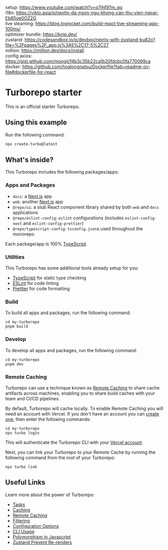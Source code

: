 setup: https://www.youtube.com/watch?v=o7jhf97m_gg </br>
i18n: https://viblo.asia/p/nextjs-da-ngon-ngu-khong-can-thu-vien-ngoai-Eb85oe0OZ2G </br>
live steaming: https://blog.logrocket.com/build-react-live-streaming-app-100ms/ </br>
optimizer bundle: https://knip.dev/ </br>
zustand: https://codesandbox.io/p/devbox/nextjs-with-zustand-ku82o?file=%2Fpages%2F_app.js%3A5%2C17-5%2C27 </br>
million: https://million.dev/docs/install </br>
config axios: https://gist.github.com/moogii/f4b3c35b22ca1b20fdcbc0fa770069ca </br>
docker: https://github.com/hoalongnatsu/Dockerfile?tab=readme-ov-file#dockerfile-for-react </br>

# Turborepo starter

This is an official starter Turborepo.

## Using this example

Run the following command:

```sh
npx create-turbo@latest
```

## What's inside?

This Turborepo includes the following packages/apps:

### Apps and Packages

- `docs`: a [Next.js](https://nextjs.org/) app
- `web`: another [Next.js](https://nextjs.org/) app
- `@repo/ui`: a stub React component library shared by both `web` and `docs` applications
- `@repo/eslint-config`: `eslint` configurations (includes `eslint-config-next` and `eslint-config-prettier`)
- `@repo/typescript-config`: `tsconfig.json`s used throughout the monorepo

Each package/app is 100% [TypeScript](https://www.typescriptlang.org/).

### Utilities

This Turborepo has some additional tools already setup for you:

- [TypeScript](https://www.typescriptlang.org/) for static type checking
- [ESLint](https://eslint.org/) for code linting
- [Prettier](https://prettier.io) for code formatting

### Build

To build all apps and packages, run the following command:

```
cd my-turborepo
pnpm build
```

### Develop

To develop all apps and packages, run the following command:

```
cd my-turborepo
pnpm dev
```

### Remote Caching

Turborepo can use a technique known as [Remote Caching](https://turbo.build/repo/docs/core-concepts/remote-caching) to share cache artifacts across machines, enabling you to share build caches with your team and CI/CD pipelines.

By default, Turborepo will cache locally. To enable Remote Caching you will need an account with Vercel. If you don't have an account you can [create one](https://vercel.com/signup), then enter the following commands:

```
cd my-turborepo
npx turbo login
```

This will authenticate the Turborepo CLI with your [Vercel account](https://vercel.com/docs/concepts/personal-accounts/overview).

Next, you can link your Turborepo to your Remote Cache by running the following command from the root of your Turborepo:

```
npx turbo link
```

## Useful Links

Learn more about the power of Turborepo:

- [Tasks](https://turbo.build/repo/docs/core-concepts/monorepos/running-tasks)
- [Caching](https://turbo.build/repo/docs/core-concepts/caching)
- [Remote Caching](https://turbo.build/repo/docs/core-concepts/remote-caching)
- [Filtering](https://turbo.build/repo/docs/core-concepts/monorepos/filtering)
- [Configuration Options](https://turbo.build/repo/docs/reference/configuration)
- [CLI Usage](https://turbo.build/repo/docs/reference/command-line-reference)
- [Polymorphism in Javascript](https://dev.to/m__mdy__m/polymorphism-in-javascript-3l84?ref=dailydev)
- [Zustand Prevent Re-renders](https://dev.to/eraywebdev/optimizing-zustand-how-to-prevent-unnecessary-re-renders-in-your-react-app-59do)
